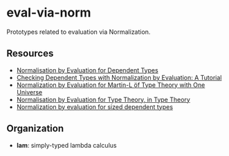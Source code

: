 # eval-via-norm

Prototypes related to evaluation via Normalization.

## Resources

- [Normalisation by Evaluation for Dependent Types](https://drops.dagstuhl.de/opus/volltexte/2016/5972/pdf/LIPIcs-FSCD-2016-6.pdf)
- [Checking Dependent Types with Normalization by Evaluation: A Tutorial](http://davidchristiansen.dk/tutorials/nbe/)
- [Normalization by Evaluation for Martin-L ̈of Type Theory with One Universe](http://www.cse.chalmers.se/~peterd/papers/NbeMLTT.pdf)
- [Normalisation by Evaluation for Type Theory, in Type Theory](https://arxiv.org/abs/1612.02462)
- [Normalization by evaluation for sized dependent types](https://dl.acm.org/doi/10.1145/3110277)

## Organization

- **lam**: simply-typed lambda calculus
